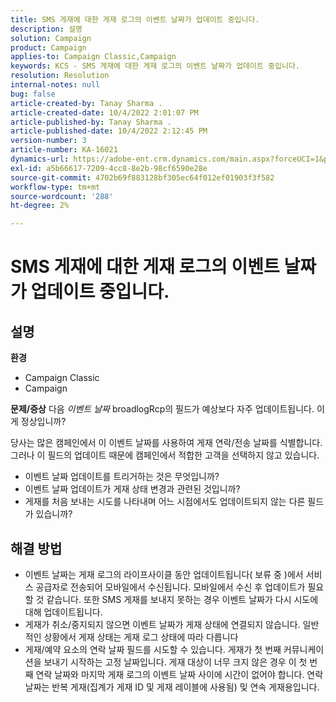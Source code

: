 ```yaml
---
title: SMS 게재에 대한 게재 로그의 이벤트 날짜가 업데이트 중입니다.
description: 설명
solution: Campaign
product: Campaign
applies-to: Campaign Classic,Campaign
keywords: KCS - SMS 게재에 대한 게재 로그의 이벤트 날짜가 업데이트 중입니다.
resolution: Resolution
internal-notes: null
bug: false
article-created-by: Tanay Sharma .
article-created-date: 10/4/2022 2:01:07 PM
article-published-by: Tanay Sharma .
article-published-date: 10/4/2022 2:12:45 PM
version-number: 3
article-number: KA-16021
dynamics-url: https://adobe-ent.crm.dynamics.com/main.aspx?forceUCI=1&pagetype=entityrecord&etn=knowledgearticle&id=35c58ef9-ec43-ed11-bba2-0022480868ff
exl-id: a5b66617-7209-4cc8-8e2b-98cf6590e28e
source-git-commit: 4702b69f883128bf305ec64f012ef01903f3f582
workflow-type: tm+mt
source-wordcount: '288'
ht-degree: 2%

---
```


# SMS 게재에 대한 게재 로그의 이벤트 날짜가 업데이트 중입니다.

## 설명

<b>환경</b>
- Campaign Classic
- Campaign

<b>문제/증상</b>
다음 *이벤트 날짜* broadlogRcp의 필드가 예상보다 자주 업데이트됩니다. 이게 정상입니까?

당사는 많은 캠페인에서 이 이벤트 날짜를 사용하여 게재 연락/전송 날짜를 식별합니다. 그러나 이 필드의 업데이트 때문에 캠페인에서 적합한 고객을 선택하지 않고 있습니다.

- 이벤트 날짜 업데이트를 트리거하는 것은 무엇입니까?
- 이벤트 날짜 업데이트가 게재 상태 변경과 관련된 것입니까?
- 게재를 처음 보내는 시도를 나타내며 어느 시점에서도 업데이트되지 않는 다른 필드가 있습니까?





## 해결 방법


- 이벤트 날짜는 게재 로그의 라이프사이클 동안 업데이트됩니다( 보류 중 )에서 서비스 공급자로 전송되어 모바일에서 수신됩니다. 모바일에서 수신 후 업데이트가 필요할 것 같습니다. 또한 SMS 게재를 보내지 못하는 경우 이벤트 날짜가 다시 시도에 대해 업데이트됩니다.
- 게재가 취소/중지되지 않으면 이벤트 날짜가 게재 상태에 연결되지 않습니다. 일반적인 상황에서 게재 상태는 게재 로그 상태에 따라 다릅니다
- 게재/예약 요소의 연락 날짜 필드를 시도할 수 있습니다. 게재가 첫 번째 커뮤니케이션을 보내기 시작하는 고정 날짜입니다. 게재 대상이 너무 크지 않은 경우 이 첫 번째 연락 날짜와 마지막 게재 로그의 이벤트 날짜 사이에 시간이 없어야 합니다. 연락 날짜는 반복 게재(집계가 게재 ID 및 게재 레이블에 사용됨) 및 연속 게재용입니다.
